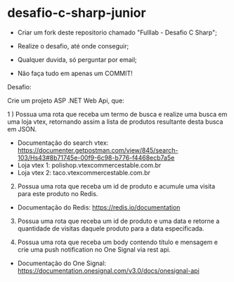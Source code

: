 # desafio-c-sharp-junior

- Criar um fork deste repositorio chamado "Fulllab - Desafio C Sharp";

- Realize o desafio, até onde conseguir;

- Qualquer duvida, só perguntar por email;

- Não faça tudo em apenas um COMMIT!

Desafio:

Crie um projeto ASP .NET Web Api, que:

1 ) Possua uma rota que receba um termo de busca e realize uma busca em uma loja vtex, retornando assim a lista de produtos resultante desta busca em JSON.

  - Documentação do search vtex: https://documenter.getpostman.com/view/845/search-103/Hs43#8b71745e-00f9-6c98-b776-f4468ecb7a5e
  - Loja vtex 1: polishop.vtexcommercestable.com.br
  - Loja vtex 2: taco.vtexcommercestable.com.br

2) Possua uma rota que receba um id de produto e acumule uma visita para este produto no Redis.

  - Documentação do Redis: https://redis.io/documentation


3) Possua uma rota que receba um id de produto e uma data e retorne a quantidade de visitas daquele produto para a data especificada.


4) Possua uma rota que receba um body contendo título e mensagem e crie uma push notification no One Signal via rest api.

  - Documentação do One Signal: https://documentation.onesignal.com/v3.0/docs/onesignal-api
